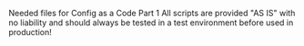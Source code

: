 Needed files for Config as a Code Part 1
All scripts are provided "AS IS" with no liability and should always be tested in a test environment before used in production!
